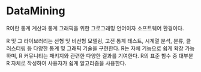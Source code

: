 # DataMining
R이란 
통계 계산과 통계 그래픽을 위한 그로그래밍 언어이자 소프트웨어 환경이다.

R 및 그 라이브러리는 선형 및 비선형 모델링, 고전 통계 테스트, 시계열 분석, 분류, 클러스터링 등 다양한 통계 및 그래픽 기술을 구현한다. R는 자체 기능으로 쉽게 확장 가능하며, R 커뮤니티는 패키지와 관련한 다양한 결과를 기여한다. R의 표준 함수 중 대부분 R 자체로 작성하여 사용자가 쉽게 알고리즘을 사용한다.
